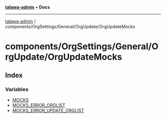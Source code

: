 [**talawa-admin**](../../../../../README.md) • **Docs**

***

[talawa-admin](../../../../../modules.md) / components/OrgSettings/General/OrgUpdate/OrgUpdateMocks

# components/OrgSettings/General/OrgUpdate/OrgUpdateMocks

## Index

### Variables

- [MOCKS](variables/MOCKS.md)
- [MOCKS\_ERROR\_ORGLIST](variables/MOCKS_ERROR_ORGLIST.md)
- [MOCKS\_ERROR\_UPDATE\_ORGLIST](variables/MOCKS_ERROR_UPDATE_ORGLIST.md)
